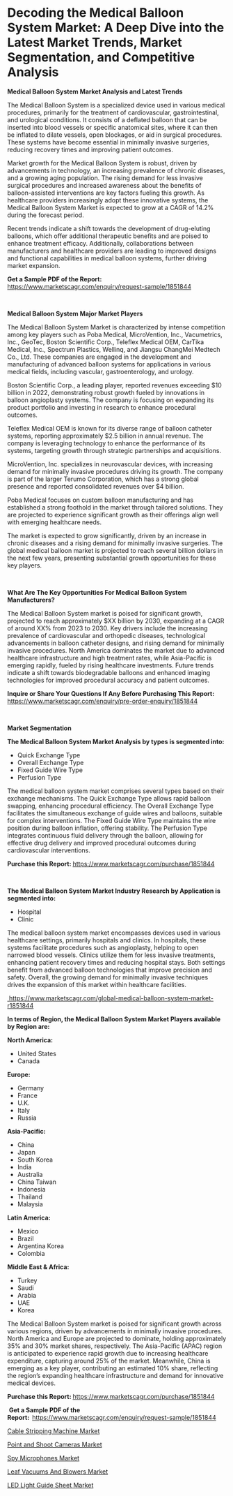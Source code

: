 <p><h1>Decoding the Medical Balloon System Market: A Deep Dive into the Latest Market Trends, Market Segmentation, and Competitive Analysis</h1></p><p><strong>Medical Balloon System Market Analysis and Latest Trends</strong></p>
<p><p>The Medical Balloon System is a specialized device used in various medical procedures, primarily for the treatment of cardiovascular, gastrointestinal, and urological conditions. It consists of a deflated balloon that can be inserted into blood vessels or specific anatomical sites, where it can then be inflated to dilate vessels, open blockages, or aid in surgical procedures. These systems have become essential in minimally invasive surgeries, reducing recovery times and improving patient outcomes.</p><p>Market growth for the Medical Balloon System is robust, driven by advancements in technology, an increasing prevalence of chronic diseases, and a growing aging population. The rising demand for less invasive surgical procedures and increased awareness about the benefits of balloon-assisted interventions are key factors fueling this growth. As healthcare providers increasingly adopt these innovative systems, the Medical Balloon System Market is expected to grow at a CAGR of 14.2% during the forecast period. </p><p>Recent trends indicate a shift towards the development of drug-eluting balloons, which offer additional therapeutic benefits and are poised to enhance treatment efficacy. Additionally, collaborations between manufacturers and healthcare providers are leading to improved designs and functional capabilities in medical balloon systems, further driving market expansion.</p></p>
<p><strong>Get a Sample PDF of the Report:&nbsp;</strong> <a href="https://www.marketscagr.com/enquiry/request-sample/1851844?utm_campaign=1727&utm_medium=2&utm_source=Github&utm_content=ia&utm_term=18102024&utm_id=medical-balloon-system">https://www.marketscagr.com/enquiry/request-sample/1851844</a></p>
<p>&nbsp;</p>
<p><strong>Medical Balloon System Major Market Players</strong></p>
<p><p>The Medical Balloon System Market is characterized by intense competition among key players such as Poba Medical, MicroVention, Inc., Vacumetrics, Inc., GeoTec, Boston Scientific Corp., Teleflex Medical OEM, CarTika Medical, Inc., Spectrum Plastics, Wellinq, and Jiangsu ChangMei Medtech Co., Ltd. These companies are engaged in the development and manufacturing of advanced balloon systems for applications in various medical fields, including vascular, gastroenterology, and urology.</p><p>Boston Scientific Corp., a leading player, reported revenues exceeding $10 billion in 2022, demonstrating robust growth fueled by innovations in balloon angioplasty systems. The company is focusing on expanding its product portfolio and investing in research to enhance procedural outcomes.</p><p>Teleflex Medical OEM is known for its diverse range of balloon catheter systems, reporting approximately $2.5 billion in annual revenue. The company is leveraging technology to enhance the performance of its systems, targeting growth through strategic partnerships and acquisitions.</p><p>MicroVention, Inc. specializes in neurovascular devices, with increasing demand for minimally invasive procedures driving its growth. The company is part of the larger Terumo Corporation, which has a strong global presence and reported consolidated revenues over $4 billion.</p><p>Poba Medical focuses on custom balloon manufacturing and has established a strong foothold in the market through tailored solutions. They are projected to experience significant growth as their offerings align well with emerging healthcare needs.</p><p>The market is expected to grow significantly, driven by an increase in chronic diseases and a rising demand for minimally invasive surgeries. The global medical balloon market is projected to reach several billion dollars in the next few years, presenting substantial growth opportunities for these key players.</p></p>
<p>&nbsp;</p>
<p><strong>What Are The Key Opportunities For Medical Balloon System Manufacturers?</strong></p>
<p><p>The Medical Balloon System market is poised for significant growth, projected to reach approximately $XX billion by 2030, expanding at a CAGR of around XX% from 2023 to 2030. Key drivers include the increasing prevalence of cardiovascular and orthopedic diseases, technological advancements in balloon catheter designs, and rising demand for minimally invasive procedures. North America dominates the market due to advanced healthcare infrastructure and high treatment rates, while Asia-Pacific is emerging rapidly, fueled by rising healthcare investments. Future trends indicate a shift towards biodegradable balloons and enhanced imaging technologies for improved procedural accuracy and patient outcomes.</p></p>
<p><strong>Inquire or Share Your Questions If Any Before Purchasing This Report:</strong> <a href="https://www.marketscagr.com/enquiry/pre-order-enquiry/1851844?utm_campaign=1727&utm_medium=2&utm_source=Github&utm_content=ia&utm_term=18102024&utm_id=medical-balloon-system">https://www.marketscagr.com/enquiry/pre-order-enquiry/1851844</a></p>
<p>&nbsp;</p>
<p><strong>Market Segmentation</strong></p>
<p><strong>The Medical Balloon System Market Analysis by types is segmented into:</strong></p>
<p><ul><li>Quick Exchange Type</li><li>Overall Exchange Type</li><li>Fixed Guide Wire Type</li><li>Perfusion Type</li></ul></p>
<p><p>The medical balloon system market comprises several types based on their exchange mechanisms. The Quick Exchange Type allows rapid balloon swapping, enhancing procedural efficiency. The Overall Exchange Type facilitates the simultaneous exchange of guide wires and balloons, suitable for complex interventions. The Fixed Guide Wire Type maintains the wire position during balloon inflation, offering stability. The Perfusion Type integrates continuous fluid delivery through the balloon, allowing for effective drug delivery and improved procedural outcomes during cardiovascular interventions.</p></p>
<p><strong>Purchase this Report:&nbsp;</strong><a href="https://www.marketscagr.com/purchase/1851844?utm_campaign=1727&utm_medium=2&utm_source=Github&utm_content=ia&utm_term=18102024&utm_id=medical-balloon-system">https://www.marketscagr.com/purchase/1851844</a></p>
<p>&nbsp;</p>
<p><strong>The Medical Balloon System Market Industry Research by Application is segmented into:</strong></p>
<p><ul><li>Hospital</li><li>Clinic</li></ul></p>
<p><p>The medical balloon system market encompasses devices used in various healthcare settings, primarily hospitals and clinics. In hospitals, these systems facilitate procedures such as angioplasty, helping to open narrowed blood vessels. Clinics utilize them for less invasive treatments, enhancing patient recovery times and reducing hospital stays. Both settings benefit from advanced balloon technologies that improve precision and safety. Overall, the growing demand for minimally invasive techniques drives the expansion of this market within healthcare facilities.</p></p>
<p><a href="https://www.marketscagr.com/global-medical-balloon-system-market-r1851844?utm_campaign=1727&utm_medium=2&utm_source=Github&utm_content=ia&utm_term=18102024&utm_id=medical-balloon-system">&nbsp;https://www.marketscagr.com/global-medical-balloon-system-market-r1851844</a></p>
<p><strong>In terms of Region, the Medical Balloon System Market Players available by Region are:</strong></p>
<p>
    <p> <strong> North America: </strong>
        <ul>
            <li>United States</li>
            <li>Canada</li>
        </ul>
        </p> 
    <p> <strong> Europe: </strong>
        <ul>
            <li>Germany</li>
            <li>France</li>
            <li>U.K.</li>
            <li>Italy</li>
            <li>Russia</li>
        </ul>
        </p> 
    <p> <strong> Asia-Pacific: </strong>
        <ul>
            <li>China</li>
            <li>Japan</li>
            <li>South Korea</li>
            <li>India</li>
            <li>Australia</li>
            <li>China Taiwan</li>
            <li>Indonesia</li>
            <li>Thailand</li>
            <li>Malaysia</li>
        </ul>
        </p> 
    <p> <strong> Latin America: </strong>
        <ul>
            <li>Mexico</li>
            <li>Brazil</li>
            <li>Argentina Korea</li>
            <li>Colombia</li>
        </ul>
        </p> 
    <p> <strong> Middle East & Africa: </strong>
        <ul>
            <li>Turkey</li>
            <li>Saudi</li>
            <li>Arabia</li>
            <li>UAE</li>
            <li>Korea</li>
        </ul>
    </p>
    </p>
<p><p>The Medical Balloon System market is poised for significant growth across various regions, driven by advancements in minimally invasive procedures. North America and Europe are projected to dominate, holding approximately 35% and 30% market shares, respectively. The Asia-Pacific (APAC) region is anticipated to experience rapid growth due to increasing healthcare expenditure, capturing around 25% of the market. Meanwhile, China is emerging as a key player, contributing an estimated 10% share, reflecting the region’s expanding healthcare infrastructure and demand for innovative medical devices.</p></p>
<p><strong>Purchase this Report: </strong><a href="https://www.marketscagr.com/purchase/1851844?utm_campaign=1727&utm_medium=2&utm_source=Github&utm_content=ia&utm_term=18102024&utm_id=medical-balloon-system">https://www.marketscagr.com/purchase/1851844</a></p>
<p>&nbsp;<strong>Get a Sample PDF of the Report:&nbsp;&nbsp;</strong><a href="https://www.marketscagr.com/enquiry/request-sample/1851844?utm_campaign=1727&utm_medium=2&utm_source=Github&utm_content=ia&utm_term=18102024&utm_id=medical-balloon-system">https://www.marketscagr.com/enquiry/request-sample/1851844</a></p>
<p><strong></strong></p>
<p><p><a href="https://issuu.com/reportprime-2/docs/cable-stripping-machine-market-size_09cc8b9317984b?utm_campaign=1727&utm_medium=2&utm_source=Github&utm_content=ia&utm_term=18102024&utm_id=medical-balloon-system">Cable Stripping Machine Market</a></p><p><a href="https://www.linkedin.com/pulse/point-shoot-cameras-market-ecosystem-competitive-landscape-strategic-exc0c?utm_campaign=1727&utm_medium=2&utm_source=Github&utm_content=ia&utm_term=18102024&utm_id=medical-balloon-system">Point and Shoot Cameras Market</a></p><p><a href="https://www.linkedin.com/pulse/spy-microphones-market-size-growth-trends-statistics-forecasts-kfqgc?utm_campaign=1727&utm_medium=2&utm_source=Github&utm_content=ia&utm_term=18102024&utm_id=medical-balloon-system">Spy Microphones Market</a></p><p><a href="https://www.linkedin.com/pulse/global-leaf-vacuums-blowers-market-forecast-2024-2031-trends-8h6xc?utm_campaign=1727&utm_medium=2&utm_source=Github&utm_content=ia&utm_term=18102024&utm_id=medical-balloon-system">Leaf Vacuums And Blowers Market</a></p><p><a href="https://github.com/CarolynWatkins697/Market-Research-Report-List-1/blob/main/led-light-guide-sheet-market.md?utm_campaign=1727&utm_medium=2&utm_source=Github&utm_content=ia&utm_term=18102024&utm_id=medical-balloon-system">LED Light Guide Sheet Market</a></p></p>